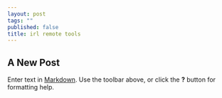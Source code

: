 ```yaml
---
layout: post
tags: ""
published: false
title: irl remote tools
---
```


## A New Post

Enter text in [Markdown](http://daringfireball.net/projects/markdown/). Use the toolbar above, or click the **?** button for formatting help.
